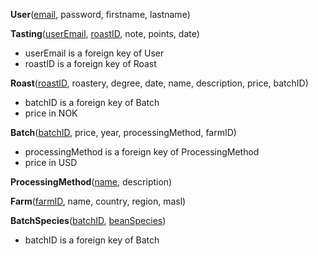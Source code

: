 **User**(<u>email</u>, password, firstname, lastname)

**Tasting**(<u>userEmail</u>, <u>roastID</u>, note, points, date)

- userEmail is a foreign key of User
- roastID is a foreign key of Roast

**Roast**(<u>roastID</u>, roastery, degree, date, name, description, price, batchID)

- batchID is a foreign key of Batch
- price in NOK

**Batch**(<u>batchID</u>, price, year, processingMethod, farmID)

- processingMethod is a foreign key of ProcessingMethod
- price in USD

**ProcessingMethod**(<u>name</u>, description)

**Farm**(<u>farmID</u>, name, country, region, masl)

**BatchSpecies**(<u>batchID</u>, <u>beanSpecies</u>)

- batchID is a foreign key of Batch